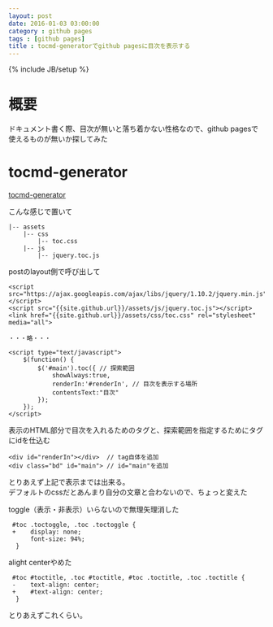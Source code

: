 ```yaml
---
layout: post
date: 2016-01-03 03:00:00
category : github pages
tags : [github pages]
title : tocmd-generatorでgithub pagesに目次を表示する
---
```

{% include JB/setup %}

# 概要
ドキュメント書く際、目次が無いと落ち着かない性格なので、github pagesで使えるものが無いか探してみた


# tocmd-generator

[tocmd-generator](https://github.com/dafi/tocmd-generator)

こんな感じで置いて

    |-- assets
        |-- css
            |-- toc.css
        |-- js
            |-- jquery.toc.js

postのlayout側で呼び出して

    <script src="https://ajax.googleapis.com/ajax/libs/jquery/1.10.2/jquery.min.js"></script>
    <script src="{{site.github.url}}/assets/js/jquery.toc.js"></script>
    <link href="{{site.github.url}}/assets/css/toc.css" rel="stylesheet" media="all">
        
    ・・・略・・・
        
    <script type="text/javascript">
        $(function() {
            $('#main').toc({ // 探索範囲
                showAlways:true,
                renderIn:'#renderIn', // 目次を表示する場所
                contentsText:"目次"
            });
        });
    </script>

表示のHTML部分で目次を入れるためのタグと、探索範囲を指定するためにタグにidを仕込む

    <div id="renderIn"></div>  // tag自体を追加
    <div class="bd" id="main"> // id="main"を追加


とりあえず上記で表示までは出来る。  
デフォルトのcssだとあんまり自分の文章と合わないので、ちょっと変えた

toggle（表示・非表示）いらないので無理矢理消した

     #toc .toctoggle, .toc .toctoggle {
     +    display: none;
          font-size: 94%;
      }

alight centerやめた

     #toc #toctitle, .toc #toctitle, #toc .toctitle, .toc .toctitle {
     -    text-align: center;
     +    #text-align: center;
      }

とりあえずこれくらい。
